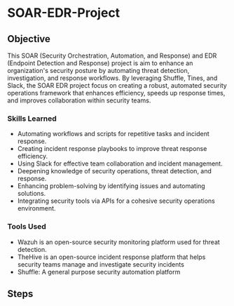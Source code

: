 # SOAR-EDR-Project

## Objective

This SOAR (Security Orchestration, Automation, and Response) and EDR (Endpoint Detection and Response) project is aim to enhance an organization's security posture by automating threat detection, investigation, and response workflows. By leveraging Shuffle, Tines, and Slack, the SOAR EDR project focus on creating a robust, automated security operations framework that enhances efficiency, speeds up response times, and improves collaboration within security teams.


### Skills Learned

- Automating workflows and scripts for repetitive tasks and incident response.
- Creating incident response playbooks to improve threat response efficiency.
- Using Slack for effective team collaboration and incident management.
- Deepening knowledge of security operations, threat detection, and response.
- Enhancing problem-solving by identifying issues and automating solutions.
- Integrating security tools via APIs for a cohesive security operations environment.

### Tools Used

- Wazuh is an open-source security monitoring platform used for threat detection.
- TheHive is an open-source incident response platform that helps security teams manage and investigate security incidents
- Shuffle: A general purpose security automation platform

## Steps
